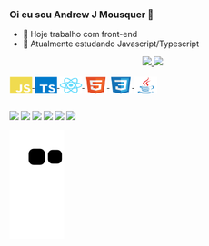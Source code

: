 ### Oi eu sou Andrew J Mousquer 👋

- 🔭 Hoje trabalho com front-end
- 🌱 Atualmente estudando Javascript/Typescript

<div align="center">
  <a href="https://github.com/andrewjmousquer">
  <img height="180em" src="https://github-readme-stats.vercel.app/api?username=andrewjmousquer&show_icons=true&theme=dark&include_all_commits=true&count_private=true"/>
  <img height="180em" src="https://github-readme-stats.vercel.app/api/top-langs/?username=andrewjmousquer&layout=compact&langs_count=7&theme=dark"/>
</div>
  <div style="display: inline_block"><br>
  <img align="center" alt="Andjm-Js" height="30" width="40" src="https://raw.githubusercontent.com/devicons/devicon/master/icons/javascript/javascript-plain.svg">
  <img align="center" alt="Andjm-Ts" height="30" width="40" src="https://raw.githubusercontent.com/devicons/devicon/master/icons/typescript/typescript-plain.svg">
  <img align="center" alt="Andjm-React" height="30" width="40" src="https://raw.githubusercontent.com/devicons/devicon/master/icons/react/react-original.svg">
  <img align="center" alt="Andjm-HTML" height="30" width="40" src="https://raw.githubusercontent.com/devicons/devicon/master/icons/html5/html5-original.svg">
  <img align="center" alt="Andjm-CSS" height="30" width="40" src="https://raw.githubusercontent.com/devicons/devicon/master/icons/css3/css3-original.svg">
      <img align="center" alt="Andjm-JAVA" height="30" width="40" src="https://raw.githubusercontent.com/devicons/devicon/master/icons/java/java-original.svg">
  
       
</div>
  
  ##
  
  <div> 
  <a href="https://www.youtube.com/channel/UCvxcIRqMYJS9Ha5_fDRibLA" target="_blank"><img src="https://img.shields.io/badge/YouTube-FF0000?style=for-the-badge&logo=youtube&logoColor=white" target="_blank"></a>
  <a href="https://instagram.com/andrewjmousquer" target="_blank"><img src="https://img.shields.io/badge/-Instagram-%23E4405F?style=for-the-badge&logo=instagram&logoColor=white" target="_blank"></a>
 	<a href="https://www.twitch.tv/andrewjmousquer" target="_blank"><img src="https://img.shields.io/badge/Twitch-9146FF?style=for-the-badge&logo=twitch&logoColor=white" target="_blank"></a>
 <a href="https://discord" target="_blank"><img src="https://img.shields.io/badge/Discord-7289DA?style=for-the-badge&logo=discord&logoColor=white" target="_blank"></a> 
  <a href = "mailto:ajonaquer@gmail.com"><img src="https://img.shields.io/badge/-Gmail-%23333?style=for-the-badge&logo=gmail&logoColor=white" target="_blank"></a>
  <a href="https://www.linkedin.com/in/andrew-jonasson-mousquer-1a98b8154/" target="_blank"><img src="https://img.shields.io/badge/-LinkedIn-%230077B5?style=for-the-badge&logo=linkedin&logoColor=white" target="_blank"></a> 
    
![Snake animation](https://github.com/andrewjmousquer/andrewjmousquer/blob/output/github-contribution-grid-snake.svg) 
 </div>
